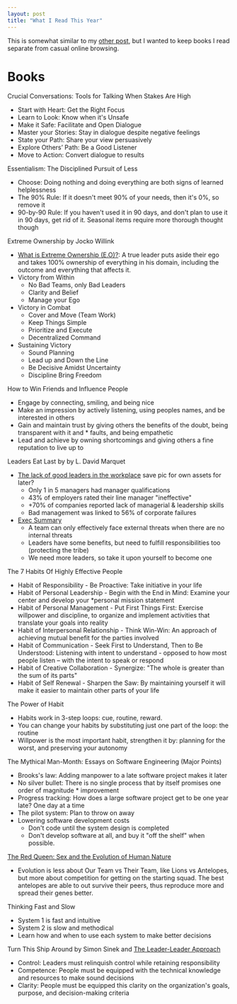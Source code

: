 ```yaml
---
layout: post
title: "What I Read This Year"
---
```


This is somewhat similar to my [other post]({{site.baseurl}}/2020/01/01/what-i-learned-this-year.html), but I wanted to keep books I read separate from casual online browsing.

# Books
Crucial Conversations: Tools for Talking When Stakes Are High
* Start with Heart: Get the Right Focus
* Learn to Look: Know when it's Unsafe
* Make it Safe: Facilitate and Open Dialogue
* Master your Stories: Stay in dialogue despite negative feelings
* State your Path: Share your view persuasively
* Explore Others’ Path: Be a Good Listener
* Move to Action: Convert dialogue to results

Essentialism: The Disciplined Pursuit of Less
* Choose: Doing nothing and doing everything are both signs of learned helplessness
* The 90% Rule: If it doesn't meet 90% of your needs, then it's 0%, so remove it
* 90-by-90 Rule: If you haven't used it in 90 days, and don't plan to use it in 90 days, get rid of it. Seasonal items require more thorough thought  though

Extreme Ownership by Jocko Willink
* [What is Extreme Ownership (E.O)?](https://readingraphics.com/book-summary-extreme-ownership/): A true leader puts aside their ego and takes 100% ownership of everything in his domain, including the outcome and everything that affects it.
* Victory from Within
  * No Bad Teams, only Bad Leaders
  * Clarity and Belief
  * Manage your Ego
* Victory in Combat
  * Cover and Move (Team Work)
  * Keep Things Simple
  * Prioritize and Execute
  * Decentralized Command
* Sustaining Victory
  * Sound Planning
  * Lead up and Down the Line
  * Be Decisive Amidst Uncertainty
  * Discipline Bring Freedom

How to Win Friends and Influence People
* Engage by connecting, smiling, and being nice
* Make an impression by actively listening, using peoples names, and be interested in others
* Gain and maintain trust by giving others the benefits of the doubt, being transparent with it and * faults, and being   empathetic
* Lead and achieve by owning shortcomings and giving others a fine reputation to live up to

Leaders Eat Last by by L. David Marquet
* [The lack of good leaders in the workplace](http://www.nerdgraph.com/wp-content/uploads/Leaders-Eat-Last-Thales-Infographic-900px-620x6766.png) save pic for own assets for later?
  * Only 1 in 5 managers had manager qualifications
  * 43% of employers rated their line manager "ineffective"
  * +70% of companies reported lack of managerial & leadership skills
  * Bad management was linked to 56% of corporate failures
* [Exec Summary](https://thepowermoves.com/leaders-eat-last-summary/)
  * A team can only effectively face external threats when there are no internal threats
  * Leaders have some benefits, but need to fulfill responsibilities too (protecting the tribe)
  * We need more leaders, so take it upon yourself to become one

The 7 Habits Of Highly Effective People
* Habit of Responsibility - Be Proactive: Take initiative in your life
* Habit of Personal Leadership - Begin with the End in Mind: Examine your center and develop your *personal mission  statement
* Habit of Personal Management - Put First Things First: Exercise willpower and discipline, to organize and implement   activities that translate your goals into reality
* Habit of Interpersonal Relationship - Think Win-Win: An approach of achieving mutual benefit for the parties involved
* Habit of Communication - Seek First to Understand, Then to Be Understood: Listening with intent to understand - opposed to how most people listen – with the intent to speak or respond
* Habit of Creative Collaboration - Synergize: "The whole is greater than the sum of its parts"
* Habit of Self Renewal - Sharpen the Saw: By maintaining yourself it will make it easier to maintain other parts of your life

The Power of Habit
* Habits work in 3-step loops: cue, routine, reward.
* You can change your habits by substituting just one part of the loop: the routine
* Willpower is the most important habit, strengthen it by: planning for the worst, and preserving your autonomy

The Mythical Man-Month: Essays on Software Engineering (Major Points)
* Brooks's law: Adding manpower to a late software project makes it later
* No silver bullet: There is no single process that by itself promises one order of magnitude * improvement
* Progress tracking: How does a large software project get to be one year late? One day at a time
* The pilot system: Plan to throw on away
* Lowering software development costs
  * Don't code until the system design is completed
  * Don't develop software at all, and buy it "off the shelf" when possible.

[The Red Queen: Sex and the Evolution of Human Nature](https://www.mcgoodwin.net/pages/otherbooks/mr_redqueen.html)
* Evolution is less about Our Team vs Their Team, like Lions vs Antelopes, but more about competition for getting on the starting squad. The best antelopes are able to out survive their peers, thus reproduce more and spread their genes better.

Thinking Fast and Slow
* System 1 is fast and intuitive
* System 2 is slow and methodical
* Learn how and when to use each system to make better decisions

Turn This Ship Around by Simon Sinek and [The Leader-Leader Approach](https://readingraphics.com/book-summary-turn-the-ship-around/)
* Control: Leaders must relinquish control while retaining responsibility
* Competence: People must be equipped with the technical knowledge and resources to make sound decisions
* Clarity: People must be equipped this clarity on the organization's goals, purpose, and decision-making criteria